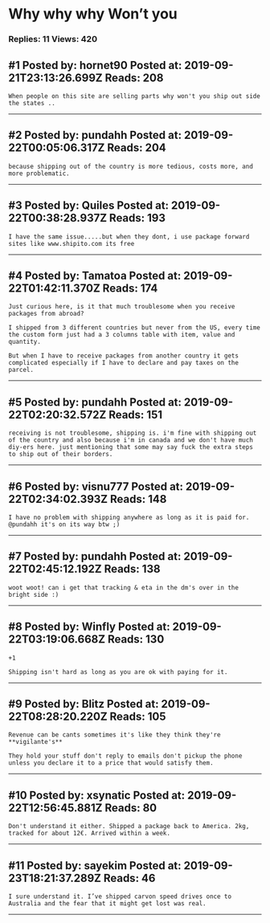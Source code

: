 # Why why why Won&rsquo;t you

### Replies: 11 Views: 420

## \#1 Posted by: hornet90 Posted at: 2019-09-21T23:13:26.699Z Reads: 208

```
When people on this site are selling parts why won't you ship out side the states ..
```

---
## \#2 Posted by: pundahh Posted at: 2019-09-22T00:05:06.317Z Reads: 204

```
because shipping out of the country is more tedious, costs more, and more problematic.
```

---
## \#3 Posted by: Quiles Posted at: 2019-09-22T00:38:28.937Z Reads: 193

```
I have the same issue.....but when they dont, i use package forward sites like www.shipito.com its free
```

---
## \#4 Posted by: Tamatoa Posted at: 2019-09-22T01:42:11.370Z Reads: 174

```
Just curious here, is it that much troublesome when you receive packages from abroad? 

I shipped from 3 different countries but never from the US, every time the custom form just had a 3 columns table with item, value and quantity. 

But when I have to receive packages from another country it gets complicated especially if I have to declare and pay taxes on the parcel.
```

---
## \#5 Posted by: pundahh Posted at: 2019-09-22T02:20:32.572Z Reads: 151

```
receiving is not troublesome, shipping is. i'm fine with shipping out of the country and also because i'm in canada and we don't have much diy-ers here. just mentioning that some may say fuck the extra steps to ship out of their borders.
```

---
## \#6 Posted by: visnu777 Posted at: 2019-09-22T02:34:02.393Z Reads: 148

```
I have no problem with shipping anywhere as long as it is paid for. @pundahh it's on its way btw ;)
```

---
## \#7 Posted by: pundahh Posted at: 2019-09-22T02:45:12.192Z Reads: 138

```
woot woot! can i get that tracking & eta in the dm's over in the bright side :)
```

---
## \#8 Posted by: Winfly Posted at: 2019-09-22T03:19:06.668Z Reads: 130

```
+1

Shipping isn't hard as long as you are ok with paying for it.
```

---
## \#9 Posted by: Blitz Posted at: 2019-09-22T08:28:20.220Z Reads: 105

```
Revenue can be cants sometimes it's like they think they're **vigilante's**

They hold your stuff don't reply to emails don't pickup the phone unless you declare it to a price that would satisfy them.
```

---
## \#10 Posted by: xsynatic Posted at: 2019-09-22T12:56:45.881Z Reads: 80

```
Don't understand it either. Shipped a package back to America. 2kg, tracked for about 12€. Arrived within a week.
```

---
## \#11 Posted by: sayekim Posted at: 2019-09-23T18:21:37.289Z Reads: 46

```
I sure understand it. I’ve shipped carvon speed drives once to Australia and the fear that it might get lost was real.
```

---
